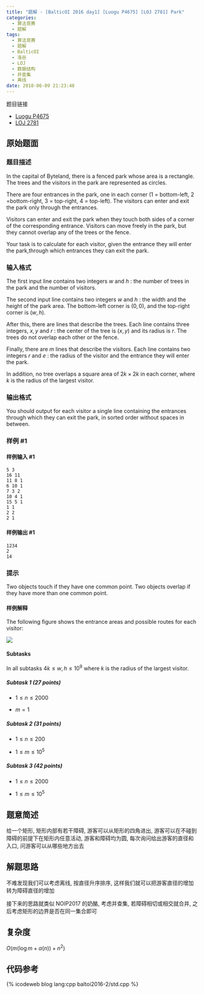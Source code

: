 ```yaml
---
title: "题解 - [BalticOI 2016 day1] [Luogu P4675] [LOJ 2781] Park"
categories:
  - 算法竞赛
  - 题解
tags:
  - 算法竞赛
  - 题解
  - BalticOI
  - 洛谷
  - LOJ
  - 数据结构
  - 并查集
  - 离线
date: 2018-06-09 21:23:48
---
```


题目链接

- [Luogu P4675](https://www.luogu.com.cn/problem/P4675)
- [LOJ 2781](https://loj.ac/p/2781)

<!-- more -->

## 原始题面

### 题目描述

In the capital of Byteland, there is a fenced park whose area is a rectangle. The trees and the visitors in the park are represented as circles.

There are four entrances in the park, one in each corner (1 = bottom-left, 2 =bottom-right, 3 = top-right, 4 = top-left). The visitors can enter and exit the park only through the entrances.

Visitors can enter and exit the park when they touch both sides of a corner of the corresponding entrance. Visitors can move freely in the park, but they cannot overlap any of the trees or the fence.

Your task is to calculate for each visitor, given the entrance they will enter the park,through which entrances they can exit the park.

### 输入格式

The first input line contains two integers $w$ and $h$ : the number of trees in the park and the number of visitors.

The second input line contains two integers $w$ and $h$ : the width and the height of the park area. The bottom-left corner is $(0,0)$, and the top-right corner is $(w,h)$.

After this, there are lines that describe the trees. Each line contains three integers, $x,y$ and $r$ : the center of the tree is $(x,y)$ and its radius is $r$. The trees do not overlap each other or the fence.

Finally, there are $m$ lines that describe the visitors. Each line contains two integers $r$ and $e$ : the radius of the visitor and the entrance they will enter the park.

In addition, no tree overlaps a square area of $2k\times2k$ in each corner, where $k$ is the radius of the largest visitor.

### 输出格式

You should output for each visitor a single line containing the entrances through which they can exit the park, in sorted order without spaces in between.

### 样例 #1

#### 样例输入 #1

```input1
5 3
16 11
11 8 1
6 10 1
7 3 2
10 4 1
15 5 1
1 1
2 2
2 1
```

#### 样例输出 #1

```output1
1234
2
14
```

### 提示

Two objects touch if they have one common point. Two objects overlap if they have more than one common point.

#### 样例解释

The following figure shows the entrance areas and possible routes for each visitor:

![](1.webp)

#### Subtasks

In all subtasks $4k\leq w,h\leq10^9$ where $k$ is the radius of the largest visitor.

##### Subtask 1 (27 points)

- $1\leq n\leq2000$

- $m=1$

##### Subtask 2 (31 points)

- $1\leq n\leq200$

- $1\leq m\leq10^5$

##### Subtask 3 (42 points)

- $1\leq n\leq2000$

- $1\leq m\leq10^5$

## 题意简述

给一个矩形, 矩形内部有若干障碍, 游客可以从矩形的四角进出, 游客可以在不碰到障碍的前提下在矩形内任意活动, 游客和障碍均为圆, 每次询问给出游客的直径和入口, 问游客可以从哪些地方出去

## 解题思路

不难发现我们可以考虑离线, 按直径升序排序, 这样我们就可以把游客直径的增加转为障碍直径的增加

接下来的思路就类似 NOIP2017 的奶酪, 考虑并查集, 若障碍相切或相交就合并, 之后考虑矩形的边界是否在同一集合即可

## 复杂度

$O(m(\log m+\alpha(n))+n^2)$

## 代码参考

{% icodeweb blog lang:cpp baltoi2016-2/std.cpp %}
